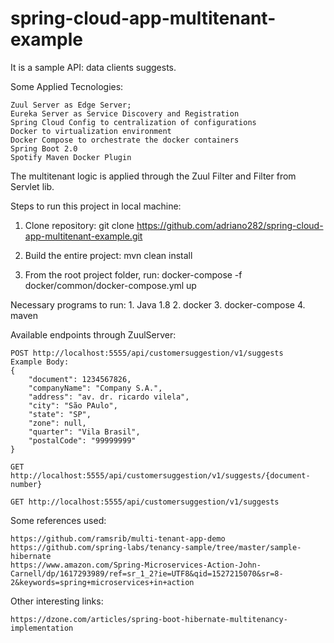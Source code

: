 # spring-cloud-app-multitenant-example

It is a sample API: data clients suggests.

Some Applied Tecnologies:

    Zuul Server as Edge Server;
    Eureka Server as Service Discovery and Registration
    Spring Cloud Config to centralization of configurations
    Docker to virtualization environment
    Docker Compose to orchestrate the docker containers
    Spring Boot 2.0
    Spotify Maven Docker Plugin
   
The multitenant logic is applied through the Zuul Filter and Filter from Servlet lib.

Steps to run this project in local machine:

1. Clone repository:
    git clone https://github.com/adriano282/spring-cloud-app-multitenant-example.git
    
2. Build the entire project:
    mvn clean install
    
3. From the root project folder, run:
    docker-compose -f docker/common/docker-compose.yml up
    
    
Necessary programs to run:
    1. Java 1.8
    2. docker
    3. docker-compose
    4. maven
    
    
Available endpoints through ZuulServer:

    POST http://localhost:5555/api/customersuggestion/v1/suggests
    Example Body:
    {
        "document": 1234567826,
        "companyName": "Company S.A.",
        "address": "av. dr. ricardo vilela",
        "city": "São PAulo",
        "state": "SP",
        "zone": null,
        "quarter": "Vila Brasil",
        "postalCode": "99999999"
    }
    
    GET http://localhost:5555/api/customersuggestion/v1/suggests/{document-number}
    
    GET http://localhost:5555/api/customersuggestion/v1/suggests

Some references used:

    https://github.com/ramsrib/multi-tenant-app-demo
    https://github.com/spring-labs/tenancy-sample/tree/master/sample-hibernate
    https://www.amazon.com/Spring-Microservices-Action-John-Carnell/dp/1617293989/ref=sr_1_2?ie=UTF8&qid=1527215070&sr=8-2&keywords=spring+microservices+in+action
    
Other interesting links:

    https://dzone.com/articles/spring-boot-hibernate-multitenancy-implementation
